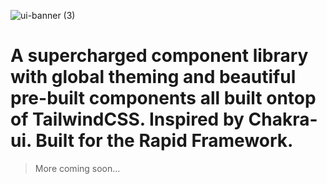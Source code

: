 ![ui-banner (3)](https://user-images.githubusercontent.com/68653294/219705922-6018b7e8-1b1f-429f-956b-7a0cead008f7.jpg)

# A supercharged component library with global theming and beautiful pre-built components all built ontop of TailwindCSS. Inspired by Chakra-ui. Built for the Rapid Framework.
> More coming soon...
